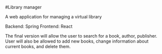 #Library manager

A web application for managing a virtual library

Backend: Spring
Frontend: React

The final version will allow the user to search for a book, author, publisher.
User will also be allowed to add new books, change information about current books, and delete them.